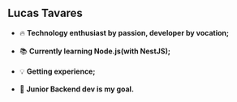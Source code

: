## Lucas Tavares

- :fire: <strong>Technology enthusiast by passion, developer by vocation;</strong><br/><br/>
- :books: <strong>Currently learning Node.js(with NestJS);</strong><br/><br/>
- :bulb: <strong>Getting experience;</strong><br/><br/>
- :pushpin: <strong>Junior Backend dev is my goal.</strong>
